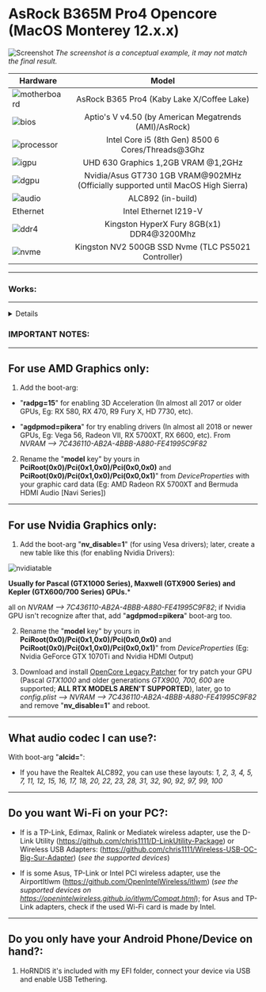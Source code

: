 # AsRock B365M Pro4 Opencore (MacOS Monterey 12.x.x)

[OpenCore Legacy Patcher]: https://github.com/dortania/OpenCore-Legacy-Patcher/releases

![Screenshot](https://i.imgur.com/AcR3B6S.png)
*The screenshot is a conceptual example, it may not match the final result.*


Hardware | Model
--- |:--:
![motherboard](https://i.imgur.com/Nqpg4wb.png) | AsRock B365 Pro4 (Kaby Lake X/Coffee Lake)
![bios](https://i.imgur.com/RmYixFt.png) | Aptio's V v4.50 (by American Megatrends (AMI)/AsRock)
![processor](https://i.imgur.com/BzXF1mf.png) | Intel Core i5 (8th Gen) 8500 6 Cores/Threads@3Ghz
![igpu](https://i.imgur.com/HS92HLo.png)| UHD 630 Graphics 1,2GB VRAM @1,2GHz
![dgpu](https://i.imgur.com/nUQquVP.png) | Nvidia/Asus GT730 1GB VRAM@902MHz (Officially supported until MacOS High Sierra)
![audio](https://i.imgur.com/A7RRuUn.png) | ALC892 (in-build)
Ethernet | Intel Ethernet I219-V
![ddr4](https://i.imgur.com/5MAnSyf.png) | Kingston HyperX Fury 8GB(x1) DDR4@3200Mhz
![nvme](https://i.imgur.com/J9Q96yY.png) | Kingston NV2 500GB SSD Nvme (TLC PS5021 Controller)
---


### Works:
---
<details>

- Installer Boot ✅ (Installation on SATA: ~30/35 minutes | Installation on Nvme: ~20/25)

- System Boot ✅

- USB Ports ✅

- Screen ✅ (1336x768, 1080x1920)

- Audio Card ✅ (Inputs and Outputs)

- Ethernet ✅

- PCI Express Ports (M.2 Ports included, Nvmefix kext it's added)✅

- Sleep Mode ✅

 
</details>


### IMPORTANT NOTES:
---

## For use AMD Graphics only:

1. Add the boot-arg:

- "**radpg=15**" for enabling 3D Acceleration (In almost all 2017 or older GPUs, Eg: RX 580, RX 470, R9 Fury X, HD 7730, etc).

- "**agdpmod=pikera**" for try enabling drivers (In almost all 2018 or newer GPUs, Eg: Vega 56, Radeon VII, RX 5700XT, RX 6600, etc).
From *NVRAM --> 7C436110-AB2A-4BBB-A880-FE41995C9F82*

2. Rename the "**model** key" by yours in **PciRoot(0x0)/Pci(0x1,0x0)/Pci(0x0,0x0)** and **PciRoot(0x0)/Pci(0x1,0x0)/Pci(0x0,0x1)**" from *DeviceProperties* with your graphic card data (Eg: AMD Radeon RX 5700XT and Bermuda HDMI Audio [Navi Series])

---

## For use Nvidia Graphics only:

1. Add the boot-arg "**nv_disable=1**" (for using Vesa drivers); later, create a new table like this (for enabling Nvidia Drivers):

![nvidiatable](https://i.imgur.com/1crQGj1.png)

**Usually for Pascal (GTX1000 Series), Maxwell (GTX900 Series) and Kepler (GTX600/700 Series) GPUs.***

all on *NVRAM --> 7C436110-AB2A-4BBB-A880-FE41995C9F82*; if Nvidia GPU isn't recognize after that, add "**agdpmod=pikera**" boot-arg too.

2. Rename the "**model** key" by yours in **PciRoot(0x0)/Pci(0x1,0x0)/Pci(0x0,0x0)** and **PciRoot(0x0)/Pci(0x1,0x0)/Pci(0x0,0x1)**" from *DeviceProperties* (Eg: Nvidia GeForce GTX 1070Ti and Nvidia HDMI Output)

3. Download and install [OpenCore Legacy Patcher] for try patch your GPU (Pascal *GTX1000* and older generations *GTX900, 700, 600* are supported; **ALL RTX MODELS AREN'T SUPPORTED**), later, go to *config.plist --> NVRAM --> 7C436110-AB2A-4BBB-A880-FE41995C9F82* and remove "**nv_disable=1**" and reboot.

---

## What audio codec I can use?:

With boot-arg "**alcid=**":

- If you have the Realtek ALC892, you can use these layouts: *1, 2, 3, 4, 5, 7, 11, 12, 15, 16, 17, 18, 20, 22, 23, 28, 31, 32, 90, 92, 97, 99, 100*

--- 

## Do you want Wi-Fi on your PC?:

- If is a TP-Link, Edimax, Ralink or Mediatek wireless adapter, use the D-Link Utility (https://github.com/chris1111/D-LinkUtility-Package) or Wireless USB Adapters: (https://github.com/chris1111/Wireless-USB-OC-Big-Sur-Adapter) (*see the supported devices*)

- If is some Asus, TP-Link or Intel PCI wireless adapter, use the AirportItlwm (https://github.com/OpenIntelWireless/itlwm) (*see the supported devices on https://openintelwireless.github.io/itlwm/Compat.html*); for Asus and TP-Link adapters, check if the used Wi-Fi card is made by Intel.

---

## Do you only have your Android Phone/Device on hand?:

 1. HoRNDIS it's included with my EFI folder, connect your device via USB and enable USB Tethering.
